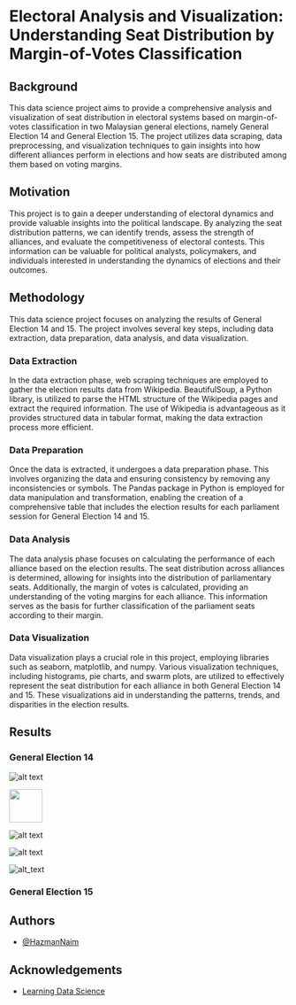 
# Electoral Analysis and Visualization: Understanding Seat Distribution by Margin-of-Votes Classification
## Background
This data science project aims to provide a comprehensive analysis and visualization of seat distribution in electoral systems based on margin-of-votes classification in two Malaysian general elections, namely General Election 14 and General Election 15. The project utilizes data scraping, data preprocessing, and visualization techniques to gain insights into how different alliances perform in elections and how seats are distributed among them based on voting margins.
## Motivation

This project is to gain a deeper understanding of electoral dynamics and provide valuable insights into the political landscape. By analyzing the seat distribution patterns, we can identify trends, assess the strength of alliances, and evaluate the competitiveness of electoral contests. This information can be valuable for political analysts, policymakers, and individuals interested in understanding the dynamics of elections and their outcomes.


## Methodology
This data science project focuses on analyzing the results of General Election 14 and 15. The project involves several key steps, including data extraction, data preparation, data analysis, and data visualization.
### Data Extraction
In the data extraction phase, web scraping techniques are employed to gather the election results data from Wikipedia. BeautifulSoup, a Python library, is utilized to parse the HTML structure of the Wikipedia pages and extract the required information. The use of Wikipedia is advantageous as it provides structured data in tabular format, making the data extraction process more efficient.
### Data Preparation
Once the data is extracted, it undergoes a data preparation phase. This involves organizing the data and ensuring consistency by removing any inconsistencies or symbols. The Pandas package in Python is employed for data manipulation and transformation, enabling the creation of a comprehensive table that includes the election results for each parliament session for General Election 14 and 15.
### Data Analysis
The data analysis phase focuses on calculating the performance of each alliance based on the election results. The seat distribution across alliances is determined, allowing for insights into the distribution of parliamentary seats. Additionally, the margin of votes is calculated, providing an understanding of the voting margins for each alliance. This information serves as the basis for further classification of the parliament seats according to their margin.
### Data Visualization
Data visualization plays a crucial role in this project, employing libraries such as seaborn, matplotlib, and numpy. Various visualization techniques, including histograms, pie charts, and swarm plots, are utilized to effectively represent the seat distribution for each alliance in both General Election 14 and 15. These visualizations aid in understanding the patterns, trends, and disparities in the election results.

## Results
### General Election 14
![alt text](https://github.com/HazmanNaim/Project-Election-Analysis/blob/c623c7412fa1456d43d906bfc83bc19681662c79/election_analysis/ge14_seat_distribution.png)

<img src="[http://url/image.png](https://github.com/HazmanNaim/Project-Election-Analysis/blob/c623c7412fa1456d43d906bfc83bc19681662c79/election_analysis/ge14_seat_distribution.png)" height="60" width="60" >

![alt text](https://github.com/HazmanNaim/Project-Election-Analysis/blob/c623c7412fa1456d43d906bfc83bc19681662c79/election_analysis/Seat%20Distribution%20by%20alliances%20histogram%20-%20GE14.png)

![alt text](https://github.com/HazmanNaim/Project-Election-Analysis/blob/main/election_analysis/Seat%20Distribution%20by%20alliances%20piechart%20-%20GE14.png)

![alt_text](https://github.com/HazmanNaim/Project-Election-Analysis/blob/main/election_analysis/ge14_seat_distribution_swarmplot.png)
### General Election 15

## Authors

- [@HazmanNaim ](https://www.github.com/HazmanNaim)

## Acknowledgements

 - [Learning Data Science](https://www.ibm.com/training/badge/data-science-professional-certificate)
